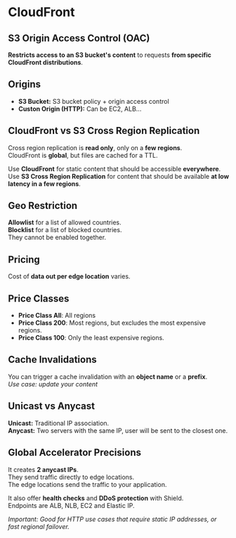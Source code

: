 # CloudFront

## S3 Origin Access Control (OAC) 

**Restricts access to an S3 bucket's content** to requests **from specific CloudFront distributions**.

## Origins

- **S3 Bucket:** S3 bucket policy + origin access control
- **Custon Origin (HTTP):** Can be EC2, ALB...

## CloudFront vs S3 Cross Region Replication

Cross region replication is **read only**, only on a **few regions**.  
CloudFront is **global**, but files are cached for a TTL.  

Use **CloudFront** for static content that should be accessible **everywhere**.  
Use **S3 Cross Region Replication** for content that should be available **at low latency in a few regions**.

## Geo Restriction
 
**Allowlist** for a list of allowed countries.  
**Blocklist** for a list of blocked countries.  
They cannot be enabled together.

## Pricing

Cost of **data out per edge location** varies.

## Price Classes

- **Price Class All**: All regions
- **Price Class 200**: Most regions, but excludes the most expensive regions.
- **Price Class 100**: Only the least expensive regions.

## Cache Invalidations

You can trigger a cache invalidation with an **object name** or a **prefix**.  
*Use case: update your content*

## Unicast vs Anycast

**Unicast:** Traditional IP association.  
**Anycast:** Two servers with the same IP, user will be sent to the closest one.

## Global Accelerator Precisions

It creates **2 anycast IPs**.  
They send traffic directly to edge locations.  
The edge locations send the traffic to your application.

It also offer **health checks** and **DDoS protection** with Shield.  
Endpoints are ALB, NLB, EC2 and Elastic IP.

*Important: Good for HTTP use cases that require static IP addresses, or fast regional failover.*

